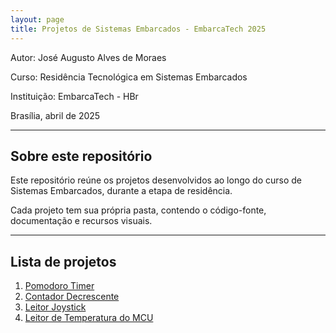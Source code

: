 ```yaml
---
layout: page
title: Projetos de Sistemas Embarcados - EmbarcaTech 2025
---
```


Autor: José Augusto Alves de Moraes

Curso: Residência Tecnológica em Sistemas Embarcados

Instituição: EmbarcaTech - HBr

Brasília, abril de 2025

---

## Sobre este repositório

Este repositório reúne os projetos desenvolvidos ao longo do curso de Sistemas Embarcados, durante a etapa de residência.  

Cada projeto tem sua própria pasta, contendo o código-fonte, documentação e recursos visuais.

---

## Lista de projetos

1. [Pomodoro Timer](./projetos/pomodoro_timer/pomodoro.md)
2. [Contador Decrescente](./projetos/contador_decrescente/contador_decrescente.md)
3. [Leitor Joystick](./projetos/leitura_joystick/leitura_joystick.md)
4. [Leitor de Temperatura do MCU](./projetos/leitor_temperatura/leitor_temperatura.md)
